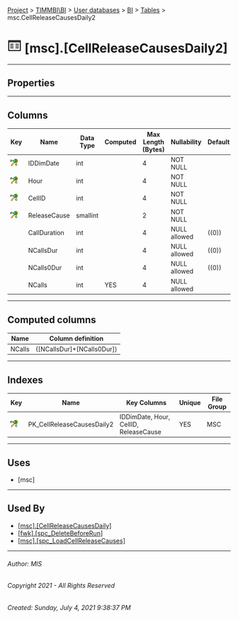 #### 

[Project](../../../../index.md) > [TIMMBI\\BI](../../../index.md) > [User databases](../../index.md) > [BI](../index.md) > [Tables](Tables.md) > msc.CellReleaseCausesDaily2

# ![Tables](../../../../Images/Table32.png) [msc].[CellReleaseCausesDaily2]

---

## <a name="#properties"></a>Properties



---

## <a name="#columns"></a>Columns

| Key | Name | Data Type | Computed | Max Length (Bytes) | Nullability | Default |
|---|---|---|---|---|---|---|
| [![Cluster Primary Key PK_CellReleaseCausesDaily2: IDDimDate\Hour\CellID\ReleaseCause](../../../../Images/pkcluster.png)](#indexes) | IDDimDate | int |  | 4 | NOT NULL |  |
| [![Cluster Primary Key PK_CellReleaseCausesDaily2: IDDimDate\Hour\CellID\ReleaseCause](../../../../Images/pkcluster.png)](#indexes) | Hour | int |  | 4 | NOT NULL |  |
| [![Cluster Primary Key PK_CellReleaseCausesDaily2: IDDimDate\Hour\CellID\ReleaseCause](../../../../Images/pkcluster.png)](#indexes) | CellID | int |  | 4 | NOT NULL |  |
| [![Cluster Primary Key PK_CellReleaseCausesDaily2: IDDimDate\Hour\CellID\ReleaseCause](../../../../Images/pkcluster.png)](#indexes) | ReleaseCause | smallint |  | 2 | NOT NULL |  |
|  | CallDuration | int |  | 4 | NULL allowed | ((0)) |
|  | NCallsDur | int |  | 4 | NULL allowed | ((0)) |
|  | NCalls0Dur | int |  | 4 | NULL allowed | ((0)) |
|  | NCalls | int | YES | 4 | NULL allowed |  |


---

## <a name="#computedcolumns"></a>Computed columns

| Name | Column definition |
|---|---|
| NCalls | ([NCallsDur]+[NCalls0Dur]) |


---

## <a name="#indexes"></a>Indexes

| Key | Name | Key Columns | Unique | File Group |
|---|---|---|---|---|
| [![Cluster Primary Key PK_CellReleaseCausesDaily2: IDDimDate\Hour\CellID\ReleaseCause](../../../../Images/pkcluster.png)](#indexes) | PK_CellReleaseCausesDaily2 | IDDimDate, Hour, CellID, ReleaseCause | YES | MSC |


---

## <a name="#uses"></a>Uses

* [msc]


---

## <a name="#usedby"></a>Used By

* [[msc].[CellReleaseCausesDaily]](../Views/CellReleaseCausesDaily.md)
* [[fwk].[spc_DeleteBeforeRun]](../Programmability/Stored_Procedures/spc_DeleteBeforeRun.md)
* [[msc].[spc_LoadCellReleaseCauses]](../Programmability/Stored_Procedures/spc_LoadCellReleaseCauses.md)


---

###### Author:  MIS

###### Copyright 2021 - All Rights Reserved

###### Created: Sunday, July 4, 2021 9:38:37 PM


